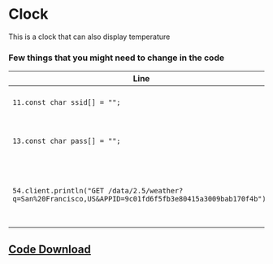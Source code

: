 # Clock

This is a clock that can also display temperature

### Few things that you might need to change in the code

| Line                                                         | Changes                                                     |
| ------------------------------------------------------------ | ----------------------------------------------------------- |
| `11.const char ssid[] = "";`                                 | Put in your WIFI SSID here                                  |
| `13.const char pass[] = "";`                                 | Put in your WIFI password here                              |
| `54.client.println("GET /data/2.5/weather?q=San%20Francisco,US&APPID=9c01fd6f5fb3e80415a3009bab170f4b");` | Change this to the city that you want the temperature to be |

## [Code Download](https://raw.githubusercontent.com/Da-Dog/esp8266/master/Clock/Clock.ino)